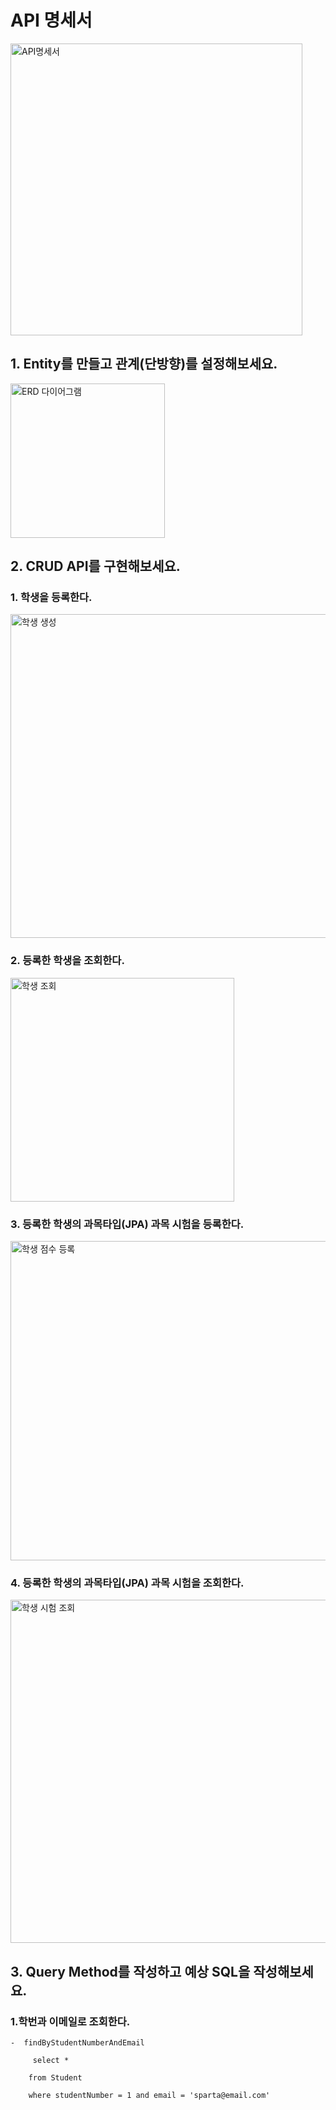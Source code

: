 
# API 명세서
<img width="467" alt="API명세서" src="https://github.com/Hyungs0703/rest-api-practice/assets/165638682/098cd0a6-c46c-42fd-8fed-753455db4275">

## 1. Entity를 만들고 관계(단방향)를 설정해보세요.
<img width="247" alt="ERD 다이어그램" src="https://github.com/Hyungs0703/rest-api-practice/assets/165638682/e11da2a3-fda7-4226-bcf1-c729a4d40382">

## 2. CRUD API를 구현해보세요.
### 1. 학생을 등록한다.
<img width="518" alt="학생 생성" src="https://github.com/Hyungs0703/rest-api-practice/assets/165638682/2b12888f-27d2-4120-a494-5a217cf090e0">

### 2. 등록한 학생을 조회한다.
<img width="358" alt="학생 조회" src="https://github.com/Hyungs0703/rest-api-practice/assets/165638682/808cbaaf-abae-4eb2-b666-4c1130c8dff8">

### 3. 등록한 학생의 과목타입(JPA) 과목 시험을 등록한다.
<img width="511" alt="학생 점수 등록" src="https://github.com/Hyungs0703/rest-api-practice/assets/165638682/fa0a7058-e36c-4ac8-bf99-24f3e92c1b1c">

### 4. 등록한 학생의 과목타입(JPA) 과목 시험을 조회한다.
<img width="549" alt="학생 시험 조회" src="https://github.com/Hyungs0703/rest-api-practice/assets/165638682/c19e1df4-f0ff-459d-9a8b-aa65c7834a80">

## 3. Query Method를 작성하고 예상 SQL을 작성해보세요.

### 1.학번과 이메일로 조회한다.
    -  findByStudentNumberAndEmail
    
         select *
        
        from Student

        where studentNumber = 1 and email = 'sparta@email.com'
